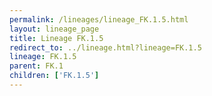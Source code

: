 ```yaml
---
permalink: /lineages/lineage_FK.1.5.html
layout: lineage_page
title: Lineage FK.1.5
redirect_to: ../lineage.html?lineage=FK.1.5
lineage: FK.1.5
parent: FK.1
children: ['FK.1.5']
---
```

